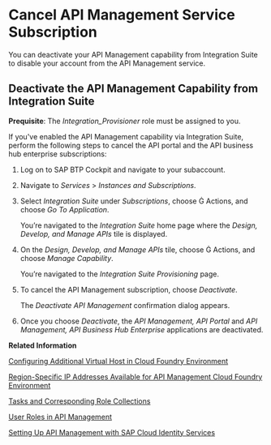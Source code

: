 <!-- loiodf6df2b90c354ca7b83c4e7045b2279c -->

<link rel="stylesheet" type="text/css" href="css/sap-icons.css"/>

# Cancel API Management Service Subscription

You can deactivate your API Management capability from Integration Suite to disable your account from the API Management service.



<a name="loiodf6df2b90c354ca7b83c4e7045b2279c__section_avg_shr_b1c"/>

## Deactivate the API Management Capability from Integration Suite

**Prequisite**: The *Integration\_Provisioner* role must be assigned to you.

If you've enabled the API Management capability via Integration Suite, perform the following steps to cancel the API portal and the API business hub enterprise subscriptions:

1.  Log on to SAP BTP Cockpit and navigate to your subaccount.

2.  Navigate to *Services* \> *Instances and Subscriptions*.

3.  Select *Integration Suite* under *Subscriptions*, choose <span class="SAP-icons-V5"></span> Actions, and choose *Go To Application*.

    You’re navigated to the *Integration Suite* home page where the *Design, Develop, and Manage APIs* tile is displayed.

4.  On the *Design, Develop, and Manage APIs* tile, choose <span class="SAP-icons-V5"></span> Actions, and choose *Manage Capability*.

    You’re navigated to the *Integration Suite* *Provisioning* page.

5.  To cancel the API Management subscription, choose *Deactivate*.

    The *Deactivate API Management* confirmation dialog appears.

6.  Once you choose *Deactivate*, the *API Management, API Portal* and *API Management, API Business Hub Enterprise* applications are deactivated.


**Related Information**  


[Configuring Additional Virtual Host in Cloud Foundry Environment](configuring-additional-virtual-host-in-cloud-foundry-environment-a7b91e5.md "A virtual host allows you to host multiple domain names on the API Management capability within Integration Suite.")

[Region-Specific IP Addresses Available for API Management Cloud Foundry Environment](region-specific-ip-addresses-available-for-api-management-cloud-foundry-environment-585d639.md "API Management protects your backend services. However, API Management needs to establish connectivity to your backend services during an API call execution.")

[Tasks and Corresponding Role Collections](tasks-and-corresponding-role-collections-911ca5a.md "Similar to other capabilities of the SAP Integration Suite, the API Management capability defines a set of technical roles that grant specific permissions to users. Users can be assigned roles through SAP BTP's role collection concept. While users have the option to create their own role collections, a set of predefined role collections is automatically created when the API Management capability is provisioned.")

[User Roles in API Management](user-roles-in-api-management-7010b58.md "Use role collections to group together different roles that can be assigned to API Portal and API business hub enterprise users.")

[Setting Up API Management with SAP Cloud Identity Services](setting-up-api-management-with-sap-cloud-identity-services-1e88d9c.md "SAP Cloud Platform allows customers to connect their SAP Cloud Identity Services with the BTP offerings.")

